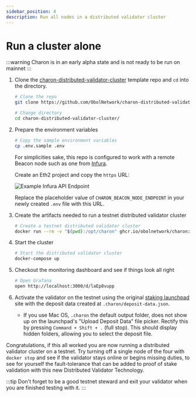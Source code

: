 ```yaml
---
sidebar_position: 4
description: Run all nodes in a distributed validator cluster
---
```


# Run a cluster alone

:::warning Charon is in an early alpha state and is not ready to be run on mainnet :::

1.  Clone the [charon-distributed-validator-cluster](https://github.com/ObolNetwork/charon-distributed-validator-cluster) template repo and `cd` into the directory.

    ```sh
    # Clone the repo
    git clone https://github.com/ObolNetwork/charon-distributed-validator-cluster.git

    # Change directory
    cd charon-distributed-validator-cluster/
    ```
2.  Prepare the environment variables

    ```sh
    # Copy the sample environment variables
    cp .env.sample .env
    ```

    For simplicities sake, this repo is configured to work with a remote Beacon node such as one from [Infura](https://infura.io/).

    Create an Eth2 project and copy the `https` URL:

    ![Example Infura API Endpoint](https://github.com/ObolNetwork/obol-docs/blob/main/img/example-infura-details.png)

    Replace the placeholder value of `CHARON_BEACON_NODE_ENDPOINT` in your newly created `.env` file with this URL.
3.  Create the artifacts needed to run a testnet distributed validator cluster

    ```sh
    # Create a testnet distributed validator cluster
    docker run --rm -v "$(pwd):/opt/charon" ghcr.io/obolnetwork/charon:latest create cluster --cluster-dir=".charon" --withdrawal-address="0x000000000000000000000000000000000000dead"
    ```
4.  Start the cluster

    ```sh
    # Start the distributed validator cluster
    docker-compose up
    ```
5.  Checkout the monitoring dashboard and see if things look all right

    ```sh
    # Open Grafana
    open http://localhost:3000/d/laEp8vupp
    ```
6. Activate the validator on the testnet using the original [staking launchpad](https://prater.launchpad.ethereum.org/en/overview) site with the deposit data created at `.charon/deposit-data.json`.
   * If you use Mac OS, `.charon` the default output folder, does not show up on the launchpad's "Upload Deposit Data" file picker. Rectify this by pressing `Command + Shift + .` (full stop). This should display hidden folders, allowing you to select the deposit file.

Congratulations, if this all worked you are now running a distributed validator cluster on a testnet. Try turning off a single node of the four with `docker stop` and see if the validator stays online or begins missing duties, to see for yourself the fault-tolerance that can be added to proof of stake validation with this new Distributed Validator Technology.

:::tip Don't forget to be a good testnet steward and exit your validator when you are finished testing with it. :::
